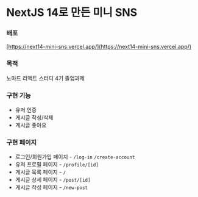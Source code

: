 # NextJS 14로 만든 미니 SNS

### 배포

[https://next14-mini-sns.vercel.app/](https://next14-mini-sns.vercel.app/)

### 목적

노마드 리액트 스터디 4기 졸업과제

### 구현 기능

- 유저 인증
- 게시글 작성/삭제
- 게시글 좋아요

### 구현 페이지

- 로그인/회원가입 페이지 - `/log-in` `/create-account`
- 유저 프로필 페이지 - `/profile/[id]`
- 게시글 목록 페이지 - `/`
- 게시글 상세 페이지 - `/post/[id]`
- 게시글 작성 페이지 - `/new-post`
